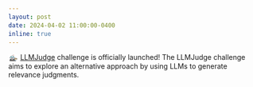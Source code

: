 ```yaml
---
layout: post
date: 2024-04-02 11:00:00-0400
inline: true
---
```


<img style="vertical-align:middle" width="20px" height="15px" src="../assets/img/LLMJudge-logo.png" /> <a href="https://llm4eval.github.io/challenge/">LLMJudge</a> challenge is officially launched! The LLMJudge challenge aims to explore an alternative approach by using LLMs to generate relevance judgments.

